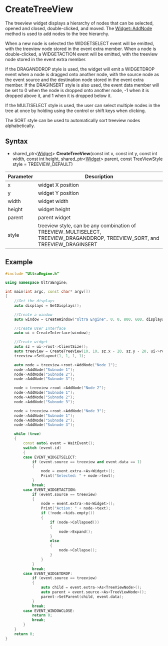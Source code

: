 # CreateTreeView

The treeview widget displays a hierarchy of nodes that can be selected, opened and closed, double-clicked, and moved. The [Widget::AddNode](Widget_AddNode.md) method is used to add nodes to the tree hierarchy.

When a new node is selected the WIDGETSELECT event will be emitted, with the treeview node stored in the event extra member. When a node is double-clicked, a WIDGETACTION event will be emitted, with the treeview node stored in the event extra member.

If the DRAGANDDROP style is used, the widget will emit a WIDGETDROP event when a node is dragged onto another node, with the source node as the event source and the destination node stored in the event extra member. If the DRAGINSERT style is also used, the event data member will be set to 0 when the node is dropped onto another node, -1 when it is dropped above it, and 1 when it is dropped below it.

If the MULTISELECT style is used, the user can select multiple nodes in the tree at once by holding using the control or shift keys when clicking.

The SORT style can be used to automatically sort treeview nodes alphabetically.

## Syntax

- shared_ptr<[Widget](Widget.md)\> **CreateTreeView**(const int x, const int y, const int width, const int height, shared_ptr<[Widget](Widget.md)\> parent, const TreeViewStyle style = TREEVIEW_DEFAULT)

| Parameter | Description |
| --- | --- |
| x | widget X position |
| y | widget Y position |
| width | widget width |
| height | widget height |
| parent | parent widget |
| style | treeview style, can be any combination of TREEVIEW_MULTISELECT, TREEVIEW_DRAGANDDROP, TREEVIEW_SORT, and TREEVIEW_DRAGINSERT |

## Example

```c++
#include "UltraEngine.h"

using namespace UltraEngine;

int main(int argc, const char* argv[])
{
    //Get the displays
    auto displays = GetDisplays();

    //Create a window
    auto window = CreateWindow("Ultra Engine", 0, 0, 800, 600, displays[0], WINDOW_TITLEBAR | WINDOW_RESIZABLE);

    //Create User Interface
    auto ui = CreateInterface(window);

    //Create widget
    auto sz = ui->root->ClientSize();
    auto treeview = CreateTreeView(10, 10, sz.x - 20, sz.y - 20, ui->root, TREEVIEW_DRAGANDDROP | TREEVIEW_DRAGINSERT);
    treeview->SetLayout(1, 1, 1, 1);

    auto node = treeview->root->AddNode("Node 1");
    node->AddNode("Subnode 1");
    node->AddNode("Subnode 2");
    node->AddNode("Subnode 3");

    node = treeview->root->AddNode("Node 2");
    node->AddNode("Subnode 1");
    node->AddNode("Subnode 2");
    node->AddNode("Subnode 3");

    node = treeview->root->AddNode("Node 3");
    node->AddNode("Subnode 1");
    node->AddNode("Subnode 2");
    node->AddNode("Subnode 3");

    while (true)
    {
        const auto& event = WaitEvent();
        switch (event.id)
        {
        case EVENT_WIDGETSELECT:
            if (event.source == treeview and event.data == 1)
            {
                node = event.extra->As<Widget>();
                Print("Selected: " + node->text);
            }
            break;
        case EVENT_WIDGETACTION:
            if (event.source == treeview)
            {
                node = event.extra->As<Widget>();
                Print("Action: " + node->text);
                if (!node->kids.empty())
                {
                    if (node->Collapsed())
                    {
                        node->Expand();
                    }
                    else
                    {
                        node->Collapse();
                    }
                }
            }
            break;
        case EVENT_WIDGETDROP:
            if (event.source == treeview)
            {
                auto child = event.extra->As<TreeViewNode>();
                auto parent = event.source->As<TreeViewNode>();
                parent->SetParent(child, event.data);
            }
            break;
        case EVENT_WINDOWCLOSE:
            return 0;
            break;
        }
    }
    return 0;
}
```
